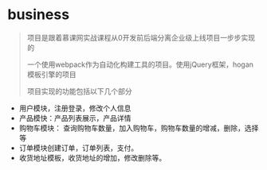 # business
> 项目是跟着慕课网实战课程从0开发前后端分离企业级上线项目一步步实现的
>
> 一个使用webpack作为自动化构建工具的项目。使用jQuery框架，hogan 模板引擎的项目
>
> 项目实现的功能包括以下几个部分
* 用户模块，注册登录，修改个人信息   
* 产品模快：产品列表展示，产品详情
* 购物车模块： 查询购物车数量，加入购物车，购物车数量的增减，删除，选择等 
* 订单模块创建订单，订单列表，支付。
* 收货地址模板，收货地址的增加，修改删除等。

